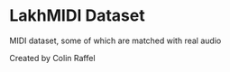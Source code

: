 # LakhMIDI Dataset

MIDI dataset, some of which are matched with real audio

Created by Colin Raffel